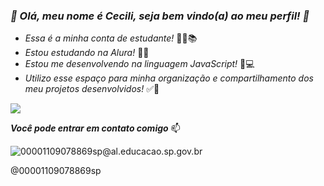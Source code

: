 ### ***👋 Olá, meu nome é Cecili, seja bem vindo(a) ao meu perfil! 👋***
- *Essa é a minha conta de estudante!* 👨‍🎓📚
- *Estou estudando na Alura!* 👩‍💻
- *Estou me desenvolvendo na linguagem JavaScript!* 👀💻
- *Utilizo esse espaço para minha organização e compartilhamento dos meu projetos desenvolvidos!* ✅💯

![](https://media.tenor.com/6JptszQgCnkAAAAj/text-work.gif)

***Você pode entrar em contato comigo*** 📫

![00001109078869sp@al.educacao.sp.gov.br](link)

@00001109078869sp





  


<!---
Joao-PB-Cecilio/Joao-PB-Cecilio is a ✨ special ✨ repository because its `README.md` (this file) appears on your GitHub profile.
You can click the Preview link to take a look at your changes.
--->
